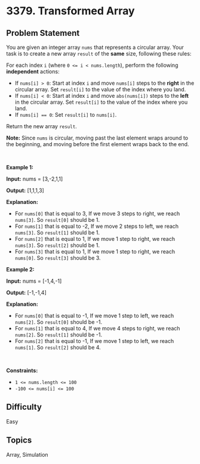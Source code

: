 # 3379. Transformed Array

## Problem Statement
<p>You are given an integer array <code>nums</code> that represents a circular array. Your task is to create a new array <code>result</code> of the <strong>same</strong> size, following these rules:</p>
For each index <code>i</code> (where <code>0 &lt;= i &lt; nums.length</code>), perform the following <strong>independent</strong> actions:

<ul>
	<li>If <code>nums[i] &gt; 0</code>: Start at index <code>i</code> and move <code>nums[i]</code> steps to the <strong>right</strong> in the circular array. Set <code>result[i]</code> to the value of the index where you land.</li>
	<li>If <code>nums[i] &lt; 0</code>: Start at index <code>i</code> and move <code>abs(nums[i])</code> steps to the <strong>left</strong> in the circular array. Set <code>result[i]</code> to the value of the index where you land.</li>
	<li>If <code>nums[i] == 0</code>: Set <code>result[i]</code> to <code>nums[i]</code>.</li>
</ul>

<p>Return the new array <code>result</code>.</p>

<p><strong>Note:</strong> Since <code>nums</code> is circular, moving past the last element wraps around to the beginning, and moving before the first element wraps back to the end.</p>

<p>&nbsp;</p>
<p><strong class="example">Example 1:</strong></p>

<div class="example-block">
<p><strong>Input:</strong> <span class="example-io">nums = [3,-2,1,1]</span></p>

<p><strong>Output:</strong> <span class="example-io">[1,1,1,3]</span></p>

<p><strong>Explanation:</strong></p>

<ul>
	<li>For <code>nums[0]</code> that is equal to 3, If we move 3 steps to right, we reach <code>nums[3]</code>. So <code>result[0]</code> should be 1.</li>
	<li>For <code>nums[1]</code> that is equal to -2, If we move 2 steps to left, we reach <code>nums[3]</code>. So <code>result[1]</code> should be 1.</li>
	<li>For <code>nums[2]</code> that is equal to 1, If we move 1 step to right, we reach <code>nums[3]</code>. So <code>result[2]</code> should be 1.</li>
	<li>For <code>nums[3]</code> that is equal to 1, If we move 1 step to right, we reach <code>nums[0]</code>. So <code>result[3]</code> should be 3.</li>
</ul>
</div>

<p><strong class="example">Example 2:</strong></p>

<div class="example-block">
<p><strong>Input:</strong> <span class="example-io">nums = [-1,4,-1]</span></p>

<p><strong>Output:</strong> <span class="example-io">[-1,-1,4]</span></p>

<p><strong>Explanation:</strong></p>

<ul>
	<li>For <code>nums[0]</code> that is equal to -1, If we move 1 step to left, we reach <code>nums[2]</code>. So <code>result[0]</code> should be -1.</li>
	<li>For <code>nums[1]</code> that is equal to 4, If we move 4 steps to right, we reach <code>nums[2]</code>. So <code>result[1]</code> should be -1.</li>
	<li>For <code>nums[2]</code> that is equal to -1, If we move 1 step to left, we reach <code>nums[1]</code>. So <code>result[2]</code> should be 4.</li>
</ul>
</div>

<p>&nbsp;</p>
<p><strong>Constraints:</strong></p>

<ul>
	<li><code>1 &lt;= nums.length &lt;= 100</code></li>
	<li><code>-100 &lt;= nums[i] &lt;= 100</code></li>
</ul>


## Difficulty
Easy

## Topics
Array, Simulation
